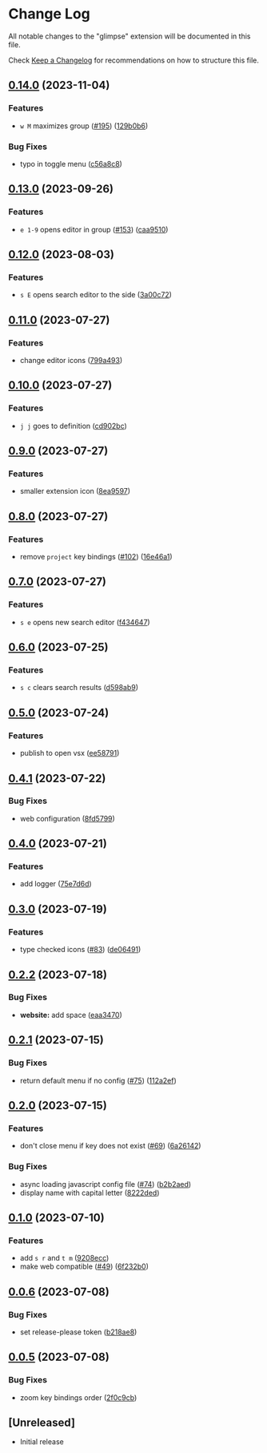 # Change Log

All notable changes to the "glimpse" extension will be documented in this file.

Check [Keep a Changelog](http://keepachangelog.com/) for recommendations on how to structure this file.

## [0.14.0](https://github.com/MarcoIeni/glimpse/compare/v0.13.0...v0.14.0) (2023-11-04)


### Features

* `w M` maximizes group ([#195](https://github.com/MarcoIeni/glimpse/issues/195)) ([129b0b6](https://github.com/MarcoIeni/glimpse/commit/129b0b605a1b031c741bedc77ba1c360ca0e2485))


### Bug Fixes

* typo in toggle menu ([c56a8c8](https://github.com/MarcoIeni/glimpse/commit/c56a8c8ec07083fd01bbddd38e1999b169cb7638))

## [0.13.0](https://github.com/MarcoIeni/glimpse/compare/v0.12.0...v0.13.0) (2023-09-26)


### Features

* `e 1-9` opens editor in group ([#153](https://github.com/MarcoIeni/glimpse/issues/153)) ([caa9510](https://github.com/MarcoIeni/glimpse/commit/caa9510f37377265fa1a2b90af95aada76c06b80))

## [0.12.0](https://github.com/MarcoIeni/glimpse/compare/v0.11.0...v0.12.0) (2023-08-03)


### Features

* `s E` opens search editor to the side ([3a00c72](https://github.com/MarcoIeni/glimpse/commit/3a00c7273ebcf37e142e374e88ba539f210a5bd8))

## [0.11.0](https://github.com/MarcoIeni/glimpse/compare/v0.10.0...v0.11.0) (2023-07-27)


### Features

* change editor icons ([799a493](https://github.com/MarcoIeni/glimpse/commit/799a493f0e5239ec8080729b38a9cb0984fe7ec7))

## [0.10.0](https://github.com/MarcoIeni/glimpse/compare/v0.9.0...v0.10.0) (2023-07-27)


### Features

* `j j` goes to definition ([cd902bc](https://github.com/MarcoIeni/glimpse/commit/cd902bc2423823970500bd037b13f13e75c69543))

## [0.9.0](https://github.com/MarcoIeni/glimpse/compare/v0.8.0...v0.9.0) (2023-07-27)


### Features

* smaller extension icon ([8ea9597](https://github.com/MarcoIeni/glimpse/commit/8ea95977733f93931ae4fe32dd36d9589f546cd5))

## [0.8.0](https://github.com/MarcoIeni/glimpse/compare/v0.7.0...v0.8.0) (2023-07-27)


### Features

* remove `project` key bindings ([#102](https://github.com/MarcoIeni/glimpse/issues/102)) ([16e46a1](https://github.com/MarcoIeni/glimpse/commit/16e46a19ca2bc67b36a040a4bc0bca67c3079762))

## [0.7.0](https://github.com/MarcoIeni/glimpse/compare/v0.6.0...v0.7.0) (2023-07-27)


### Features

* `s e` opens new search editor ([f434647](https://github.com/MarcoIeni/glimpse/commit/f4346476bbe1220cf5850a61a4b30160bf245539))

## [0.6.0](https://github.com/MarcoIeni/glimpse/compare/v0.5.0...v0.6.0) (2023-07-25)


### Features

* `s c` clears search results ([d598ab9](https://github.com/MarcoIeni/glimpse/commit/d598ab93a44b9d2b5c1efd49ad87316ed65aff96))

## [0.5.0](https://github.com/MarcoIeni/glimpse/compare/v0.4.1...v0.5.0) (2023-07-24)


### Features

* publish to open vsx ([ee58791](https://github.com/MarcoIeni/glimpse/commit/ee587916ad2841f5abe02c140a842202cf5e0b0a))

## [0.4.1](https://github.com/MarcoIeni/glimpse/compare/v0.4.0...v0.4.1) (2023-07-22)


### Bug Fixes

* web configuration ([8fd5799](https://github.com/MarcoIeni/glimpse/commit/8fd5799d60026a642e113931456388e1659a270c))

## [0.4.0](https://github.com/MarcoIeni/glimpse/compare/v0.3.0...v0.4.0) (2023-07-21)


### Features

* add logger ([75e7d6d](https://github.com/MarcoIeni/glimpse/commit/75e7d6d30975fd4174353122fcf242fb22528a55))

## [0.3.0](https://github.com/MarcoIeni/glimpse/compare/v0.2.2...v0.3.0) (2023-07-19)


### Features

* type checked icons ([#83](https://github.com/MarcoIeni/glimpse/issues/83)) ([de06491](https://github.com/MarcoIeni/glimpse/commit/de06491e6e70ec1febfac08f8cda83dde26a597b))

## [0.2.2](https://github.com/MarcoIeni/glimpse/compare/v0.2.1...v0.2.2) (2023-07-18)


### Bug Fixes

* **website:** add space ([eaa3470](https://github.com/MarcoIeni/glimpse/commit/eaa347064bb2999f8bc2c6b5c1735b8762f23ecb))

## [0.2.1](https://github.com/MarcoIeni/glimpse/compare/v0.2.0...v0.2.1) (2023-07-15)


### Bug Fixes

* return default menu if no config ([#75](https://github.com/MarcoIeni/glimpse/issues/75)) ([112a2ef](https://github.com/MarcoIeni/glimpse/commit/112a2efcdaf60d770fab7f7d21cae41f75516bf9))

## [0.2.0](https://github.com/MarcoIeni/glimpse/compare/v0.1.0...v0.2.0) (2023-07-15)


### Features

* don't close menu if key does not exist ([#69](https://github.com/MarcoIeni/glimpse/issues/69)) ([6a26142](https://github.com/MarcoIeni/glimpse/commit/6a2614247ab0452ba8e9248f298355d433f07032))


### Bug Fixes

* async loading javascript config file ([#74](https://github.com/MarcoIeni/glimpse/issues/74)) ([b2b2aed](https://github.com/MarcoIeni/glimpse/commit/b2b2aede5b3cd48b4c31b24f5b1fed8b25fcc51d))
* display name with capital letter ([8222ded](https://github.com/MarcoIeni/glimpse/commit/8222dedec9260cdbde44abde552421bc43730cd4))

## [0.1.0](https://github.com/MarcoIeni/glimpse/compare/v0.0.6...v0.1.0) (2023-07-10)


### Features

* add `s r` and `t m` ([9208ecc](https://github.com/MarcoIeni/glimpse/commit/9208ecc73f07ac74e502f16e4a77c30e23c0e8d2))
* make web compatible ([#49](https://github.com/MarcoIeni/glimpse/issues/49)) ([6f232b0](https://github.com/MarcoIeni/glimpse/commit/6f232b0ba336f24f7a0ae0b935cb9820128d2e43))

## [0.0.6](https://github.com/MarcoIeni/glimpse/compare/v0.0.5...v0.0.6) (2023-07-08)


### Bug Fixes

* set release-please token ([b218ae8](https://github.com/MarcoIeni/glimpse/commit/b218ae81cb326b30d6777d453dd68f01aba93b26))

## [0.0.5](https://github.com/MarcoIeni/glimpse/compare/v0.0.4...v0.0.5) (2023-07-08)


### Bug Fixes

* zoom key bindings order ([2f0c9cb](https://github.com/MarcoIeni/glimpse/commit/2f0c9cb9f68a433646d4282c769d7238a7098fb6))

## [Unreleased]

- Initial release
